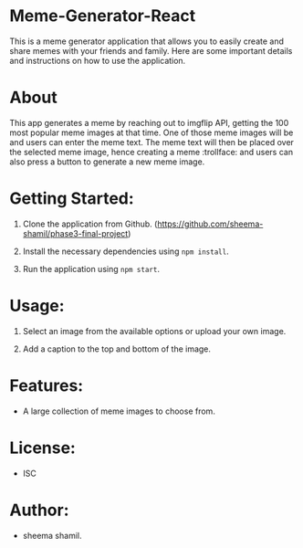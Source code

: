# Meme-Generator-React
This is a meme generator application that allows you to easily create and share memes with your friends and family. Here are some important details and instructions on how to use the application.

# About
This app generates a meme by reaching out to imgflip API, getting the 100 most popular meme images at that time. One of those meme images will be and users can enter the meme text. The meme text will then be placed over the selected meme image, hence creating a meme :trollface: and users can also press a button to generate a new meme image. 

# Getting Started:

1. Clone the application from Github. (https://github.com/sheema-shamil/phase3-final-project)

2. Install the necessary dependencies using `npm install`.

3. Run the application using `npm start`.

# Usage:
1. Select an image from the available options or upload your own image.

2. Add a caption to the top and bottom of the image.

# Features:

-  A large collection of meme images to choose from.

# License:
* ISC

# Author:
* sheema shamil.




